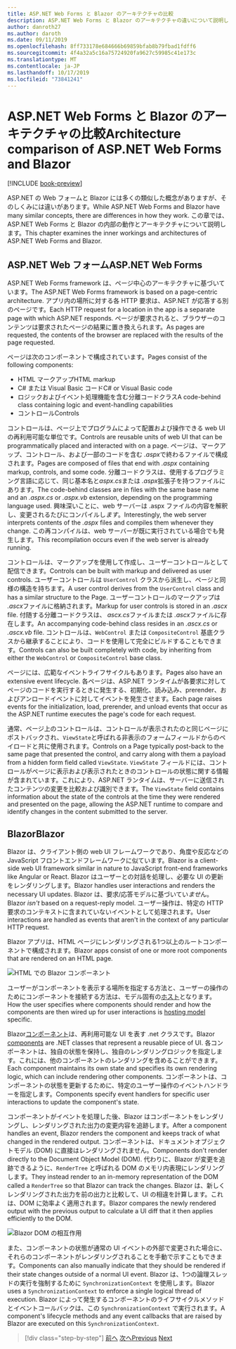 ```yaml
---
title: ASP.NET Web Forms と Blazor のアーキテクチャの比較
description: ASP.NET Web Forms と Blazor のアーキテクチャの違いについて説明します。
author: danroth27
ms.author: daroth
ms.date: 09/11/2019
ms.openlocfilehash: 8ff733178e684666b69859bfab8b79fbad1fdff6
ms.sourcegitcommit: 4f4a32a5c16a75724920fa9627c59985c41e173c
ms.translationtype: MT
ms.contentlocale: ja-JP
ms.lasthandoff: 10/17/2019
ms.locfileid: "73841241"
---
```

# <a name="architecture-comparison-of-aspnet-web-forms-and-blazor"></a><span data-ttu-id="19784-103">ASP.NET Web Forms と Blazor のアーキテクチャの比較</span><span class="sxs-lookup"><span data-stu-id="19784-103">Architecture comparison of ASP.NET Web Forms and Blazor</span></span>

[!INCLUDE [book-preview](../../../includes/book-preview.md)]

<span data-ttu-id="19784-104">ASP.NET の Web フォームと Blazor には多くの類似した概念がありますが、そのしくみには違いがあります。</span><span class="sxs-lookup"><span data-stu-id="19784-104">While ASP.NET Web Forms and Blazor have many similar concepts, there are differences in how they work.</span></span> <span data-ttu-id="19784-105">この章では、ASP.NET Web Forms と Blazor の内部の動作とアーキテクチャについて説明します。</span><span class="sxs-lookup"><span data-stu-id="19784-105">This chapter examines the inner workings and architectures of ASP.NET Web Forms and Blazor.</span></span>

## <a name="aspnet-web-forms"></a><span data-ttu-id="19784-106">ASP.NET Web フォーム</span><span class="sxs-lookup"><span data-stu-id="19784-106">ASP.NET Web Forms</span></span>

<span data-ttu-id="19784-107">ASP.NET Web Forms framework は、ページ中心のアーキテクチャに基づいています。</span><span class="sxs-lookup"><span data-stu-id="19784-107">The ASP.NET Web Forms framework is based on a page-centric architecture.</span></span> <span data-ttu-id="19784-108">アプリ内の場所に対する各 HTTP 要求は、ASP.NET が応答する別のページです。</span><span class="sxs-lookup"><span data-stu-id="19784-108">Each HTTP request for a location in the app is a separate page with which ASP.NET responds.</span></span> <span data-ttu-id="19784-109">ページが要求されると、ブラウザーのコンテンツは要求されたページの結果に置き換えられます。</span><span class="sxs-lookup"><span data-stu-id="19784-109">As pages are requested, the contents of the browser are replaced with the results of the page requested.</span></span>

<span data-ttu-id="19784-110">ページは次のコンポーネントで構成されています。</span><span class="sxs-lookup"><span data-stu-id="19784-110">Pages consist of the following components:</span></span>

- <span data-ttu-id="19784-111">HTML マークアップ</span><span class="sxs-lookup"><span data-stu-id="19784-111">HTML markup</span></span>
- <span data-ttu-id="19784-112">C# または Visual Basic コード</span><span class="sxs-lookup"><span data-stu-id="19784-112">C# or Visual Basic code</span></span>
- <span data-ttu-id="19784-113">ロジックおよびイベント処理機能を含む分離コードクラス</span><span class="sxs-lookup"><span data-stu-id="19784-113">A code-behind class containing logic and event-handling capabilities</span></span>
- <span data-ttu-id="19784-114">コントロール</span><span class="sxs-lookup"><span data-stu-id="19784-114">Controls</span></span>

<span data-ttu-id="19784-115">コントロールは、ページ上でプログラムによって配置および操作できる web UI の再利用可能な単位です。</span><span class="sxs-lookup"><span data-stu-id="19784-115">Controls are reusable units of web UI that can be programmatically placed and interacted with on a page.</span></span> <span data-ttu-id="19784-116">ページは、マークアップ、コントロール、および一部のコードを含む *.aspx*で終わるファイルで構成されます。</span><span class="sxs-lookup"><span data-stu-id="19784-116">Pages are composed of files that end with *.aspx* containing markup, controls, and some code.</span></span> <span data-ttu-id="19784-117">分離コードクラスは、使用するプログラミング言語に応じて、同じ基本名と*aspx.cs*または *.aspx*拡張子を持つファイルにあります。</span><span class="sxs-lookup"><span data-stu-id="19784-117">The code-behind classes are in files with the same base name and an *.aspx.cs* or *.aspx.vb* extension, depending on the programming language used.</span></span> <span data-ttu-id="19784-118">興味深いことに、web サーバーは .aspx ファイルの内容を解釈し、変更されるたびにコンパイルし*ます*。</span><span class="sxs-lookup"><span data-stu-id="19784-118">Interestingly, the web server interprets contents of the *.aspx* files and compiles them whenever they change.</span></span> <span data-ttu-id="19784-119">この再コンパイルは、web サーバーが既に実行されている場合でも発生します。</span><span class="sxs-lookup"><span data-stu-id="19784-119">This recompilation occurs even if the web server is already running.</span></span>

<span data-ttu-id="19784-120">コントロールは、マークアップを使用して作成し、ユーザーコントロールとして配信できます。</span><span class="sxs-lookup"><span data-stu-id="19784-120">Controls can be built with markup and delivered as user controls.</span></span> <span data-ttu-id="19784-121">ユーザーコントロールは `UserControl` クラスから派生し、ページと同様の構造を持ちます。</span><span class="sxs-lookup"><span data-stu-id="19784-121">A user control derives from the `UserControl` class and has a similar structure to the Page.</span></span> <span data-ttu-id="19784-122">ユーザーコントロールのマークアップは *.ascx*ファイルに格納されます。</span><span class="sxs-lookup"><span data-stu-id="19784-122">Markup for user controls is stored in an *.ascx* file.</span></span> <span data-ttu-id="19784-123">付随する分離コードクラスは、 *ascx.cs*ファイルまたは *.ascx*ファイルに存在します。</span><span class="sxs-lookup"><span data-stu-id="19784-123">An accompanying code-behind class resides in an *.ascx.cs* or *.ascx.vb* file.</span></span> <span data-ttu-id="19784-124">コントロールは、`WebControl` または `CompositeControl` 基底クラスから継承することにより、コードを使用して完全にビルドすることもできます。</span><span class="sxs-lookup"><span data-stu-id="19784-124">Controls can also be built completely with code, by inheriting from either the `WebControl` or `CompositeControl` base class.</span></span>

<span data-ttu-id="19784-125">ページには、広範なイベントライフサイクルもあります。</span><span class="sxs-lookup"><span data-stu-id="19784-125">Pages also have an extensive event lifecycle.</span></span> <span data-ttu-id="19784-126">各ページは、ASP.NET ランタイムが各要求に対してページのコードを実行するときに発生する、初期化、読み込み、prerender、およびアンロードイベントに対してイベントを発生させます。</span><span class="sxs-lookup"><span data-stu-id="19784-126">Each page raises events for the initialization, load, prerender, and unload events that occur as the ASP.NET runtime executes the page's code for each request.</span></span>

<span data-ttu-id="19784-127">通常、ページ上のコントロールは、コントロールが表示されたのと同じページにポストバックされ、`ViewState`と呼ばれる非表示のフォームフィールドからのペイロードと共に使用されます。</span><span class="sxs-lookup"><span data-stu-id="19784-127">Controls on a Page typically post-back to the same page that presented the control, and carry along with them a payload from a hidden form field called `ViewState`.</span></span> <span data-ttu-id="19784-128">`ViewState` フィールドには、コントロールがページに表示および表示されたときのコントロールの状態に関する情報が含まれています。これにより、ASP.NET ランタイムは、サーバーに送信されたコンテンツの変更を比較および識別できます。</span><span class="sxs-lookup"><span data-stu-id="19784-128">The `ViewState` field contains information about the state of the controls at the time they were rendered and presented on the page, allowing the ASP.NET runtime to compare and identify changes in the content submitted to the server.</span></span>

## <a name="blazor"></a><span data-ttu-id="19784-129">Blazor</span><span class="sxs-lookup"><span data-stu-id="19784-129">Blazor</span></span>

<span data-ttu-id="19784-130">Blazor は、クライアント側の web UI フレームワークであり、角度や反応などの JavaScript フロントエンドフレームワークに似ています。</span><span class="sxs-lookup"><span data-stu-id="19784-130">Blazor is a client-side web UI framework similar in nature to JavaScript front-end frameworks like Angular or React.</span></span> <span data-ttu-id="19784-131">Blazor はユーザーとの対話を処理し、必要な UI の更新をレンダリングします。</span><span class="sxs-lookup"><span data-stu-id="19784-131">Blazor handles user interactions and renders the necessary UI updates.</span></span> <span data-ttu-id="19784-132">Blazor は、要求/応答モデルに基づいてい*ませ*ん。</span><span class="sxs-lookup"><span data-stu-id="19784-132">Blazor *isn't* based on a request-reply model.</span></span> <span data-ttu-id="19784-133">ユーザー操作は、特定の HTTP 要求のコンテキストに含まれていないイベントとして処理されます。</span><span class="sxs-lookup"><span data-stu-id="19784-133">User interactions are handled as events that aren't in the context of any particular HTTP request.</span></span>

<span data-ttu-id="19784-134">Blazor アプリは、HTML ページにレンダリングされる1つ以上のルートコンポーネントで構成されます。</span><span class="sxs-lookup"><span data-stu-id="19784-134">Blazor apps consist of one or more root components that are rendered on an HTML page.</span></span>

![HTML での Blazor コンポーネント](./media/architecture-comparison/blazor-components-in-html.png)

<span data-ttu-id="19784-136">ユーザーがコンポーネントを表示する場所を指定する方法と、ユーザーの操作のためにコンポーネントを接続する方法は、モデル固有の[ホスト](hosting-models.md)となります。</span><span class="sxs-lookup"><span data-stu-id="19784-136">How the user specifies where components should render and how the components are then wired up for user interactions is [hosting model](hosting-models.md) specific.</span></span>

<span data-ttu-id="19784-137">Blazor[コンポーネント](components.md)は、再利用可能な UI を表す .net クラスです。</span><span class="sxs-lookup"><span data-stu-id="19784-137">Blazor [components](components.md) are .NET classes that represent a reusable piece of UI.</span></span> <span data-ttu-id="19784-138">各コンポーネントは、独自の状態を保持し、独自のレンダリングロジックを指定します。これには、他のコンポーネントのレンダリングを含めることができます。</span><span class="sxs-lookup"><span data-stu-id="19784-138">Each component maintains its own state and specifies its own rendering logic, which can include rendering other components.</span></span> <span data-ttu-id="19784-139">コンポーネントは、コンポーネントの状態を更新するために、特定のユーザー操作のイベントハンドラーを指定します。</span><span class="sxs-lookup"><span data-stu-id="19784-139">Components specify event handlers for specific user interactions to update the component's state.</span></span>

<span data-ttu-id="19784-140">コンポーネントがイベントを処理した後、Blazor はコンポーネントをレンダリングし、レンダリングされた出力の変更内容を追跡します。</span><span class="sxs-lookup"><span data-stu-id="19784-140">After a component handles an event, Blazor renders the component and keeps track of what changed in the rendered output.</span></span> <span data-ttu-id="19784-141">コンポーネントは、ドキュメントオブジェクトモデル (DOM) に直接はレンダリングされません。</span><span class="sxs-lookup"><span data-stu-id="19784-141">Components don't render directly to the Document Object Model (DOM).</span></span> <span data-ttu-id="19784-142">代わりに、Blazor が変更を追跡できるように、`RenderTree` と呼ばれる DOM のメモリ内表現にレンダリングします。</span><span class="sxs-lookup"><span data-stu-id="19784-142">They instead render to an in-memory representation of the DOM called a `RenderTree` so that Blazor can track the changes.</span></span> <span data-ttu-id="19784-143">Blazor は、新しくレンダリングされた出力を前の出力と比較して、UI の相違を計算します。これは、DOM に効率よく適用されます。</span><span class="sxs-lookup"><span data-stu-id="19784-143">Blazor compares the newly rendered output with the previous output to calculate a UI diff that it then applies efficiently to the DOM.</span></span>

![Blazor DOM の相互作用](./media/architecture-comparison/blazor-dom-interaction.png)

<span data-ttu-id="19784-145">また、コンポーネントの状態が通常の UI イベントの外部で変更された場合に、それらのコンポーネントがレンダリングされることを手動で示すこともできます。</span><span class="sxs-lookup"><span data-stu-id="19784-145">Components can also manually indicate that they should be rendered if their state changes outside of a normal UI event.</span></span> <span data-ttu-id="19784-146">Blazor は、1つの論理スレッドの実行を強制するために `SynchronizationContext` を使用します。</span><span class="sxs-lookup"><span data-stu-id="19784-146">Blazor uses a `SynchronizationContext` to enforce a single logical thread of execution.</span></span> <span data-ttu-id="19784-147">Blazor によって発生するコンポーネントのライフサイクルメソッドとイベントコールバックは、この `SynchronizationContext` で実行されます。</span><span class="sxs-lookup"><span data-stu-id="19784-147">A component's lifecycle methods and any event callbacks that are raised by Blazor are executed on this `SynchronizationContext`.</span></span>

>[!div class="step-by-step"]
><span data-ttu-id="19784-148">[前へ](introduction.md)
>[次へ](hosting-models.md)</span><span class="sxs-lookup"><span data-stu-id="19784-148">[Previous](introduction.md)
[Next](hosting-models.md)</span></span>
